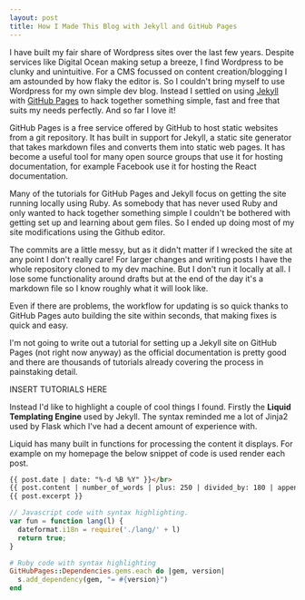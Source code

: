 ```yaml
---
layout: post
title: How I Made This Blog with Jekyll and GitHub Pages
---
```


I have built my fair share of Wordpress sites over the last few years. Despite services like Digital Ocean making setup a breeze, I find Wordpress to be clunky and unintuitive. For a CMS focussed on content creation/blogging I am astounded by how flaky the editor is. So I couldn't bring myself to use Wordpress for my own simple dev blog. Instead I settled on using [Jekyll](https://jekyllrb.com/) with [GitHub Pages](https://pages.github.com/) to hack together something simple, fast and free that suits my needs perfectly. And so far I love it!

GitHub Pages is a free service offered by GitHub to host static websites from a git repository. It has built in support for Jekyll, a static site generator that takes markdown files and converts them into static web pages. It has become a useful tool for many open source groups that use it for hosting documentation, for example Facebook use it for hosting the React documentation.

Many of the tutorials for GitHub Pages and Jekyll focus on getting the site running locally using Ruby. As somebody that has never used Ruby and only wanted to hack together something simple I couldn't be bothered with getting set up and learning about gem files. So I ended up doing most of my site modifications using the Github editor.

The commits are a little messy, but as it didn't matter if I wrecked the site at any point I don't really care! For larger changes and writing posts I have the whole repository cloned to my dev machine. But I don't run it locally at all. I lose some functionality around drafts but at the end of the day it's a markdown file so I know roughly what it will look like.

Even if there are problems, the workflow for updating is so quick thanks to GitHub Pages auto building the site within seconds, that making fixes is quick and easy.

I'm not going to write out a tutorial for setting up a Jekyll site on GitHub Pages (not right now anyway) as the official documentation is pretty good and there are thousands of tutorials already covering the process in painstaking detail.

INSERT TUTORIALS HERE

Instead I'd like to highlight a couple of cool things I found. Firstly the **Liquid Templating Engine** used by Jekyll. The syntax reminded me a lot of Jinja2 used by Flask which I've had a decent amount of experience with.

Liquid has many built in functions for processing the content it displays. For example on my homepage the below snippet of code is used render each post.

```html
{{ post.date | date: "%-d %B %Y" }}</br>
{{ post.content | number_of_words | plus: 250 | divided_by: 180 | append: " minutes to read" }}</br>
{{ post.excerpt }}
```

```js
// Javascript code with syntax highlighting.
var fun = function lang(l) {
  dateformat.i18n = require('./lang/' + l)
  return true;
}
```

```ruby
# Ruby code with syntax highlighting
GitHubPages::Dependencies.gems.each do |gem, version|
  s.add_dependency(gem, "= #{version}")
end
```